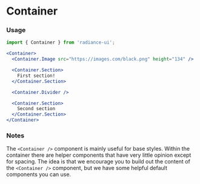# Container
### Usage

```jsx
import { Container } from 'radiance-ui';

<Container>
  <Container.Image src="https://images.com/black.png" height="134" />

  <Container.Section>
    First section!
  </Container.Section>

  <Container.Divider />

  <Container.Section>
    Second section
  </Container.Section>
</Container>
```

<!-- STORY -->

### Notes
The `<Container />` component is mainly useful for base styles. Within
the container there are helper components that have very little opinion
except for spacing. The idea is that we encourage you to build out the
content of the `<Container />` component, but we have some helpful
default components you can use.
